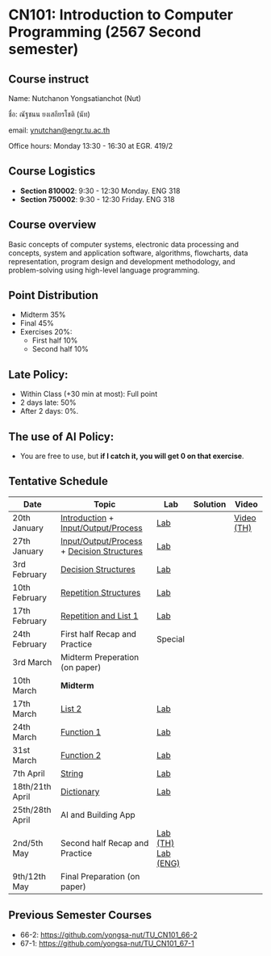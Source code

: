 # CN101: Introduction to Computer Programming (2567 Second semester)

## Course instruct

Name: Nutchanon Yongsatianchot (Nut)

ชื่อ: ณัฐชนน ยงเสถียรโชติ (นัท)

email: ynutchan@engr.tu.ac.th

Office hours: Monday 13:30 - 16:30 at EGR. 419/2

## Course Logistics

- **Section 810002**: 9:30 - 12:30 Monday. ENG 318
- **Section 750002**: 9:30 - 12:30 Friday. ENG 318

## Course overview 
Basic concepts of computer systems, electronic data processing and concepts, system and application software, algorithms, flowcharts, data representation, program design and development methodology, and problem-solving using high-level language programming. 

## Point Distribution

- Midterm 35%
- Final 45%
- Exercises 20%:
  - First half 10%
  - Second half 10%

## Late Policy:
- Within Class (+30 min at most): Full point
- 2 days late: 50%
- After 2 days: 0%.

## The use of AI Policy:
- You are free to use, but **if I catch it, you will get 0 on that exercise**. 

## Tentative Schedule

|   Date  |  Topic  |  Lab  |  Solution | Video |
| ------- | ------- |  --------  | ----- | -------- |
| 20th January  | [Introduction](https://docs.google.com/presentation/d/1Qk_ynF9SxL73jiz2Nd5MouzB44k1Quc9pm4GIHw9dMU/edit?usp=sharing) + [Input/Output/Process](https://colab.research.google.com/github/yongsa-nut/TU_CN101_67-1/blob/main/Chapter_2_Input_Processing_and_Output.ipynb)          | [Lab](https://colab.research.google.com/github/yongsa-nut/TU_CN101_672/blob/main/Input_Output_Lab.ipynb)    |      | [Video (TH)](https://tuipied-my.sharepoint.com/:v:/g/personal/nutchany_tu_ac_th/EZGukUfArB9KjtPuuLMEVlsBZ3cnSHmAzVT-O01VdRjWkw?e=YZwI7n&nav=eyJyZWZlcnJhbEluZm8iOnsicmVmZXJyYWxBcHAiOiJTdHJlYW1XZWJBcHAiLCJyZWZlcnJhbFZpZXciOiJTaGFyZURpYWxvZy1MaW5rIiwicmVmZXJyYWxBcHBQbGF0Zm9ybSI6IldlYiIsInJlZmVycmFsTW9kZSI6InZpZXcifX0%3D)       |
| 27th January  | [Input/Output/Process](https://colab.research.google.com/github/yongsa-nut/TU_CN101_67-1/blob/main/Chapter_2_Input_Processing_and_Output.ipynb) + [Decision Structures](https://colab.research.google.com/github/yongsa-nut/TU_CN101_67-1/blob/main/Chapter_3_Decision_Structures_and_Boolean_Logic.ipynb)   | [Lab](https://colab.research.google.com/github/yongsa-nut/TU_CN101_67-2/blob/main/Input_Output_Condition_Lab.ipynb)      |      |        |
| 3rd February  | [Decision Structures](https://colab.research.google.com/github/yongsa-nut/TU_CN101_67-1/blob/main/Chapter_3_Decision_Structures_and_Boolean_Logic.ipynb)   | [Lab](https://colab.research.google.com/github/yongsa-nut/TU_CN101_67-2/blob/main/Decision_Structure_Lab.ipynb)       |      |        |
| 10th February | [Repetition Structures](https://colab.research.google.com/github/yongsa-nut/TU_CN101_67-1/blob/main/Chapter_4_Repitition_Structures.ipynb)   | [Lab](https://colab.research.google.com/github/yongsa-nut/TU_CN101_67-2/blob/main/Repetition_Structures_Lab.ipynb)       |      |        |
| 17th February | [Repetition and List 1](https://colab.research.google.com/github/yongsa-nut/TU_CN101_67-1/blob/main/Chapter_5_List_and_Tuple.ipynb)     | [Lab](https://colab.research.google.com/github/yongsa-nut/TU_CN101_67-2/blob/main/Repetition_Structure_and_List_Lab.ipynb)      |      |        |
| 24th February | First half Recap and Practice                | Special  |      |        |
| 3rd March     | Midterm Preperation (on paper)                          |       |      |        |
| 10th March    | **Midterm**                                  |       |      |        |
| 17th March    | [List 2](https://colab.research.google.com/github/yongsa-nut/TU_CN101_67-1/blob/main/Chapter_5_List_and_Tuple.ipynb)  | [Lab](https://colab.research.google.com/github/yongsa-nut/TU_CN101_67-2/blob/main/List_Lab.ipynb)      |      |        |
| 24th March    | [Function 1](https://colab.research.google.com/github/yongsa-nut/TU_CN101_67-1/blob/main/Chapter_5_Function.ipynb)    | [Lab](https://colab.research.google.com/github/yongsa-nut/TU_CN101_67-2/blob/main/Function_Lab_1.ipynb)      |      |        |
| 31st March    | [Function 2](https://colab.research.google.com/github/yongsa-nut/TU_CN101_67-1/blob/main/Chapter_5_Function.ipynb)    | [Lab](https://colab.research.google.com/github/yongsa-nut/TU_CN101_67-2/blob/main/Function_Lab_2.ipynb)      |      |        |
| 7th  April    | [String](https://colab.research.google.com/github/yongsa-nut/TU_CN101_67-1/blob/main/Chapter_7_Strings.ipynb)         | [Lab](https://colab.research.google.com/github/yongsa-nut/TU_CN101_67-2/blob/main/String_Lab.ipynb)      |      |        |
| 18th/21th April    | [Dictionary](https://colab.research.google.com/github/yongsa-nut/TU_CN101_67-1/blob/main/Dictionary.ipynb)       | [Lab](https://colab.research.google.com/github/yongsa-nut/TU_CN101_67-2/blob/main/Dictionary_Lab.ipynb)      |      |        |
| 25th/28th April    | AI and Building App                     |       |      |        |
| 2nd/5th May      | Second half Recap and Practice          | [Lab (TH)](https://colab.research.google.com/github/yongsa-nut/TU_CN101_67-2/blob/main/Recap_Lab_(TH).ipynb) <br> [Lab (ENG)](https://colab.research.google.com/github/yongsa-nut/TU_CN101_67-2/blob/main/Recap_Lab_(ENG).ipynb)      |      |        |
| 9th/12th May       | Final Preparation (on paper)                      |       |      |        |

## Previous Semester Courses
- 66-2: https://github.com/yongsa-nut/TU_CN101_66-2
- 67-1: https://github.com/yongsa-nut/TU_CN101_67-1

